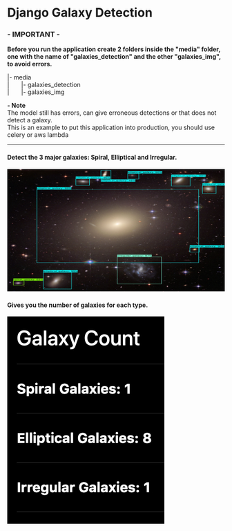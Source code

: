 <h1>Django Galaxy Detection</h1>

<h3>- IMPORTANT -</h3>
<p><strong>Before you run the application create 2 folders inside the "media" folder, one with the name of "galaxies_detection" and the other "galaxies_img", to avoid errors.</strong><p>

<p>|- media<br>
   |&nbsp;&nbsp;&nbsp;&nbsp;&nbsp;&nbsp;&nbsp;|- galaxies_detection<br>
   |&nbsp;&nbsp;&nbsp;&nbsp;&nbsp;&nbsp;&nbsp;|- galaxies_img</p>
   
   
   <p><strong>- Note</strong><br>
   The model still has errors, can give erroneous detections or that does not detect a galaxy.<br>
   This is an example to put this application into production, you should use celery or aws lambda</p>

   
   
   <hr>
   
   <h4>Detect the 3 major galaxies: Spiral, Elliptical and Irregular.</h4>
   
   
   <img src="https://github.com/Ariel0123/django-galaxy-detection/blob/master/detect_img.jpg">

   <h4>Gives you the number of galaxies for each type.</h4>

   <img src="https://github.com/Ariel0123/django-galaxy-detection/blob/master/count.jpg">

   
   
   


